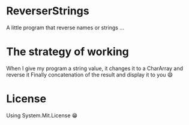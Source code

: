 # ReverserStrings
A little program that reverse names or strings ...
# The strategy of working
When I give my program a string value, it changes it to a CharArray and reverse it
Finally concatenation of the result and display it to you :smile:

# License
Using System.Mit.License :grin:
